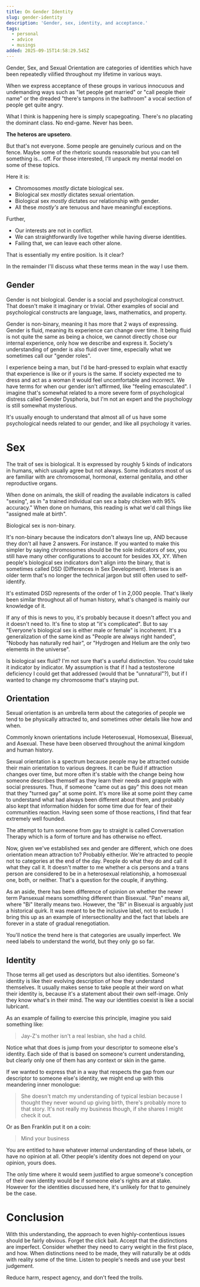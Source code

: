 ```yaml
---
title: On Gender Identity
slug: gender-identity
description: 'Gender, sex, identity, and acceptance.'
tags:
  - personal
  - advice
  - musings
added: 2025-09-15T14:58:29.545Z
---
```


Gender, Sex, and Sexual Orientation are categories of identities which have been repeatedly vilified throughout my lifetime in various ways.

When we express acceptance of these groups in various innocuous and undemanding ways such as "let people get married" or "call people their name" or the dreaded "there's tampons in the bathroom" a vocal section of people get quite angry.

What I think is happening here is simply scapegoating. There's no placating the dominant class. No end-game. Never has been.

**The heteros are upsetero**.

But that's not everyone. Some people are genuinely curious and on the fence. Maybe some of the rhetoric sounds reasonable but you can tell something is... off. For those interested, I'll unpack my mental model on some of these topics.

Here it is:

* Chromosomes *mostly* dictate biological sex.
* Biological sex *mostly* dictates sexual orientation.
* Biological sex *mostly* dictates our relationship with gender.
* All these *mostly's* are tenuous and have meaningful exceptions.

Further,

* Our interests are not in conflict.
* We can straightforwardly live together while having diverse identities.
* Failing that, we can leave each other alone.

That is essentially my entire position. Is it clear?

In the remainder I'll discuss what these terms mean in the way I use them.

## Gender

Gender is not biological. Gender is a social and psychological construct. That doesn't make it imaginary or trivial. Other examples of social and psychological constructs are language, laws, mathematics, and property.

Gender is non-binary, meaning it has more that 2 ways of expressing. Gender is fluid, meaning its experience can change over time. It being fluid is not quite the same as being a choice, we cannot directly chose our internal experience, only how we describe and express it. Society's understanding of gender is also fluid over time, especially what we sometimes call our "gender roles".

I experience being a man, but I'd be hard-pressed to explain what exactly that experience is like or if yours is the same. If society expected me to dress and act as a woman it would feel uncomfortable and incorrect. We have terms for when our gender isn't affirmed, like "feeling emasculated". I imagine that's somewhat related to a more severe form of psychological distress called Gender Dysphoria, but I'm not an expert and the psychology is still somewhat mysterious.

It's usually enough to understand that almost all of us have some psychological needs related to our gender, and like all psychology it varies.

# Sex

The trait of sex is biological. It is expressed by roughly 5 kinds of indicators in humans, which usually agree but not always. Some indicators most of us are familiar with are chromosomal, hormonal, external genitalia, and other reproductive organs.

When done on animals, the skill of reading the available indicators is called "sexing", as in "a trained individual can sex a baby chicken with 95% accuracy." When done on humans, this reading is what we'd call things like "assigned male at birth".

Biological sex is non-binary.

It's non-binary because the indicators don't always line up, AND because they don't all have 2 answers. For instance. If you wanted to make this simpler by saying chromosomes should be the sole indicators of sex, you still have many other configurations to account for besides XX, XY. When people's biological sex indicators don't align into the binary, that is sometimes called DSD (Differences in Sex Development). Intersex is an older term that's no longer the technical jargon but still often used to self-identify.

It's estimated DSD represents of the order of 1 in 2,000 people. That's likely been similar throughout all of human history, what's changed is mainly our knowledge of it.

If any of this is news to you, it's probably because it doesn't affect you and it doesn't need to. It's fine to stop at "it's complicated". But to say "Everyone's biological sex is either male or female" is incoherent. It's a generalization of the same kind as "People are always right handed", "Nobody has naturally red hair", or "Hydrogen and Helium are the only two elements in the universe".

Is biological sex fluid? I'm not sure that's a useful distinction. You could take it indicator by indicator. My assumption is that if I had a testosterone deficiency I could get that addressed (would that be "unnatural"?), but if I wanted to change my chromosome that's staying put.

## Orientation

Sexual orientation is an umbrella term about the categories of people we tend to be physically attracted to, and sometimes other details like how and when.

Commonly known orientations include Heterosexual, Homosexual, Bisexual, and Asexual. These have been observed throughout the animal kingdom and human history.

Sexual orientation is a spectrum because people may be attracted outside their main orientation to various degrees. It can be fluid if attraction changes over time, but more often it's stable with the change being how someone describes themself as they learn their needs and grapple with social pressures. Thus, if someone "came out as gay" this does not mean that they "turned gay" at some point. It's more like at some point they came to understand what had always  been different about them, and probably also kept that information hidden for some time due for fear of their communities reaction. Having seen some of those reactions, I find that fear extremely well founded.

The attempt to turn someone from gay to straight is called Conversation Therapy which is a form of torture and has otherwise no effect.

Now, given we've established sex and gender are different, which one does orientation mean attraction to? Probably either/or. We're attracted to people not to categories at the end of the day. People do what they do and call it what they call it. It doesn't matter to me whether a cis persons and a trans person are considered to be in a heterosexual relationship, a homosexual one, both, or neither. That's a question for the couple, if anything.

As an aside, there has been difference of opinion on whether the newer term Pansexual means something different than Bisexual. "Pan" means all, where "Bi" literally means two. However, the "Bi" in Bisexual is arguably just a historical quirk. It was meant to be the inclusive label, not to exclude. I bring this up as an example of intersectionality and the fact that labels are forever in a state of gradual renegotiation.

You'll notice the trend here is that categories are usually imperfect. We need labels to understand the world, but they only go so far.

## Identity

Those terms all get used as descriptors but also identities. Someone's identity is like their evolving description of how they understand themselves. It usually makes sense to take people at their word on what their identity is, because it's a statement about their own self-image. Only they know what's in their mind. The way our identities coexist is like a social lubricant.

As an example of failing to exercise this principle, imagine you said something like:

> Jay-Z's mother isn't a real lesbian, she had a child.

Notice what that does is jump from your descriptor to someone else's identity. Each side of that is based on someone's current understanding, but clearly only one of them has any context or skin in the game.

If we wanted to express that in a way that respects the gap from our descriptor to someone else's identity, we might end up with this meandering inner monologue:

> She doesn't match my understanding of typical lesbian because I thought they never wound up giving birth, there's probably more to that story. It's not really my business though, if she shares I might check it out.

Or as Ben Franklin put it on a coin:

> Mind your business

You are entitled to have whatever internal understanding of these labels, or have no opinion at all. Other people's identity does not depend on your opinion, yours does.

The only time where it would seem justified to argue someone's conception of their own identity would be if someone else's rights are at stake. However for the identities discussed here, it's unlikely for that to genuinely be the case.

# Conclusion

With this understanding, the approach to even highly-contentious issues should be fairly obvious. Forget the click bait. Accept that the distinctions are imperfect. Consider whether they need to carry weight in the first place, and how. When distinctions need to be made, they will naturally be at odds with reality some of the time. Listen to people's needs and use your best judgement.

Reduce harm, respect agency, and don't feed the trolls.
